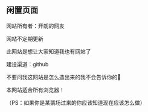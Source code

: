 ## 闲置页面

网站所有者：开朗的网友

网站不定期更新

此网站是想让大家知道我也有网站了

建设渠道：github

不要问我这网站是怎么造出来的我不会告诉你的🙂

本网站适合所有浏览器！

（PS：如果你是某鹅场过来的你应该知道现在应该怎么做）
